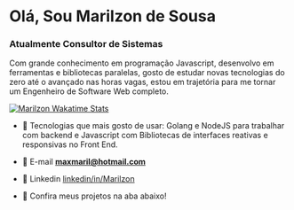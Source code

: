 <h1>Olá, Sou Marilzon de Sousa</h1>
<h3>Atualmente Consultor de Sistemas</h3>
<p>Com grande conhecimento em programação Javascript, desenvolvo em ferramentas e bibliotecas paralelas, gosto de estudar novas tecnologias do zero até o avançado nas horas vagas, estou em trajetória para me tornar um Engenheiro de Software Web completo.</p>
  
[![Marilzon Wakatime Stats](https://github-readme-stats.vercel.app/api/wakatime?username=Marilzon&langs_count=10&hide=json,properties,stylus&custom_title=O%20que%20ando%20codando!&theme=dark&time_range=last_year)](https://wakatime.com/@Marilzon)

- 🌱 Tecnologias que mais gosto de usar: Golang e NodeJS para trabalhar com backend e Javascript com Bibliotecas de interfaces reativas e responsivas no Front End.

- 💬 E-mail **maxmaril@hotmail.com**
- 📄 Linkedin [linkedin/in/Marilzon](https://www.linkedin.com/in/marilzon/)

- 📌 Confira meus projetos na aba abaixo!
